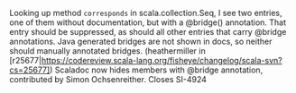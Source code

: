 Looking up method `corresponds` in scala.collection.Seq, I see two entries, one of them without documentation, but with a @bridge() annotation. That entry should be suppressed, as should all other entries that carry @bridge annotations. Java generated bridges are not shown in docs, so neither should manually annotated bridges.
(heathermiller in [r25677|https://codereview.scala-lang.org/fisheye/changelog/scala-svn?cs=25677]) Scaladoc now hides members with @bridge annotation, contributed by Simon Ochsenreither. Closes SI-4924
